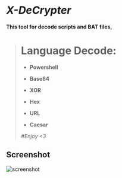 # ***X-DeCrypter***

**This tool for decode scripts and BAT files,**

> # **Language Decode:**
> 
> - **Powershell**
> 
> - **Base64**
> 
> - **XOR**
> 
> - **Hex**
> 
> - **URL**
> 
> - **Caesar**
>
> *#Enjoy <3*

## Screenshot
![screenshot](https://f.top4top.io/p_34510o1461.png)
